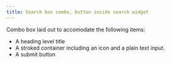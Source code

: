 ```yaml
---
title: Search box combo, button inside search widget
---
```


Combo box laid out to accomodate the following items: 
* A heading level title
* A stroked container including an icon and a plain text input.
* A submit button
